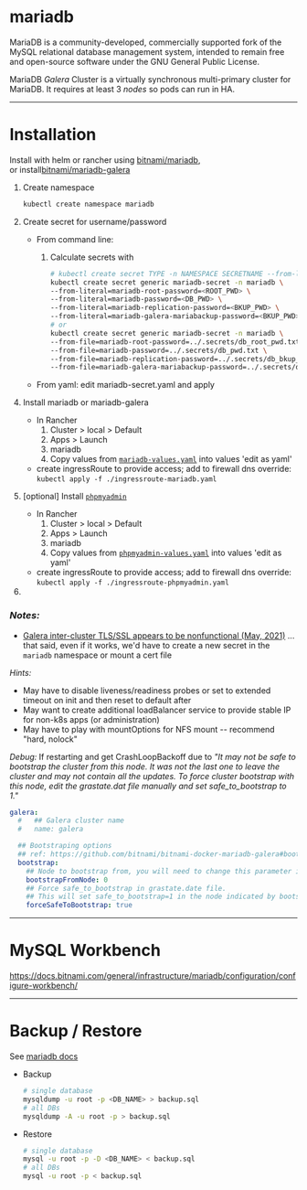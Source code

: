 # **mariadb**

MariaDB is a community-developed, commercially supported fork of the MySQL relational database management system, intended to remain free and open-source software under the GNU General Public License.

MariaDB _Galera_ Cluster is a virtually synchronous multi-primary cluster for MariaDB. It requires at least 3 _nodes_ so pods can run in HA.

---

# Installation

Install with helm or rancher using [bitnami/mariadb](https://artifacthub.io/packages/helm/bitnami/mariadb), <br>
or install[bitnami/mariadb-galera](https://artifacthub.io/packages/helm/bitnami/mariadb-galera)

1. Create namespace

   ```sh
   kubectl create namespace mariadb
   ```

2. Create secret for username/password

   - From command line:

     1. Calculate secrets with

        ```sh
        # kubectl create secret TYPE -n NAMESPACE SECRETNAME --from-literal=KEY=LITERAL,KEY-LITERAL
        kubectl create secret generic mariadb-secret -n mariadb \
        --from-literal=mariadb-root-password=<ROOT_PWD> \
        --from-literal=mariadb-password=<DB_PWD> \
        --from-literal=mariadb-replication-password=<BKUP_PWD> \
        --from-literal=mariadb-galera-mariabackup-password=<BKUP_PWD>
        # or
        kubectl create secret generic mariadb-secret -n mariadb \
        --from-file=mariadb-root-password=../.secrets/db_root_pwd.txt \
        --from-file=mariadb-password=../.secrets/db_pwd.txt \
        --from-file=mariadb-replication-password=../.secrets/db_bkup_pwd.txt \
        --from-file=mariadb-galera-mariabackup-password=../.secrets/db_bkup_pwd.txt
        ```

   - From yaml: edit mariadb-secret.yaml and apply

<!-- 3. Create Persistent Volume Claim to [allow volume persistence across upgrades](https://docs.bitnami.com/general/how-to/troubleshoot-helm-chart-issues/)
   * In Rancher:
     1. Cluster > local > Default
     2. Workloads > Volumes
     3. Add Volume -->

4. Install mariadb or mariadb-galera

   - In Rancher
     1. Cluster > local > Default
     2. Apps > Launch
     3. mariadb
     4. Copy values from [`mariadb-values.yaml`](./mariadb-values.yaml) into values 'edit as yaml'
   - create ingressRoute to provide access; add to firewall dns override:
     `kubectl apply -f ./ingressroute-mariadb.yaml`

5. [optional] Install [`phpmyadmin`]()

   - In Rancher
     1. Cluster > local > Default
     2. Apps > Launch
     3. mariadb
     4. Copy values from [`phpmyadmin-values.yaml`](./phpmyadmin-values.yaml) into values 'edit as yaml'
   - create ingressRoute to provide access; add to firewall dns override:
     `kubectl apply -f ./ingressroute-phpmyadmin.yaml`

6.

### _Notes:_

- [Galera inter-cluster TLS/SSL appears to be nonfunctional (May, 2021)](https://github.com/bitnami/charts/issues/5765)
  ... that said, even if it works, we'd have to create a new secret in the `mariadb` namespace or mount a cert file

_Hints:_

- May have to disable liveness/readiness probes or set to extended timeout on init and then reset to default after
- May want to create additional loadBalancer service to provide stable IP for non-k8s apps (or administration)
- May have to play with mountOptions for NFS mount -- recommend "hard, nolock"

_Debug:_
If restarting and get CrashLoopBackoff due to _"It may not be safe to bootstrap the cluster from this node. It was not the last one to leave the cluster and may not contain all the updates. To force cluster bootstrap with this node, edit the grastate.dat file manually and set safe_to_bootstrap to 1."_

```yaml
galera:
  #   ## Galera cluster name
  #   name: galera

  ## Bootstraping options
  ## ref: https://github.com/bitnami/bitnami-docker-mariadb-galera#bootstraping
  bootstrap:
    ## Node to bootstrap from, you will need to change this parameter in case you want to bootstrap from other node
    bootstrapFromNode: 0
    ## Force safe_to_bootstrap in grastate.date file.
    ## This will set safe_to_bootstrap=1 in the node indicated by bootstrapFromNode.
    forceSafeToBootstrap: true
```

---

# MySQL Workbench

https://docs.bitnami.com/general/infrastructure/mariadb/configuration/configure-workbench/

---

# Backup / Restore

See [mariadb docs](https://docs.bitnami.com/general/infrastructure/mariadb/administration/backup-restore-mysql-mariadb/)

- Backup

  ```sh
  # single database
  mysqldump -u root -p <DB_NAME> > backup.sql
  # all DBs
  mysqldump -A -u root -p > backup.sql
  ```

- Restore

  ```sh
  # single database
  mysql -u root -p -D <DB_NAME> < backup.sql
  # all DBs
  mysql -u root -p < backup.sql
  ```

